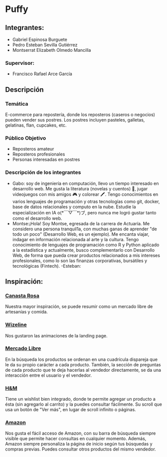 # Puffy

## Integrantes:
- Gabriel Espinosa Burguete
- Pedro Esteban Sevilla Gutiérrez
- Montserrat Elizabeth Olmedo Mancilla

### Supervisor:
- Francisco Rafael Arce García

## Descripción

### Temática
E-commerce para repostería, donde los reposteros (caseros o negocios) pueden vender sus postres. Los postres incluyen pasteles, galletas, gelatinas, flan, cupcakes, etc.

### Público Objetivo
- Reposteros amateur
- Reposteros profesionales
- Personas interesadas en postres

### Descripción de los integrantes
- Gabo: soy de ingeniería en computación, llevo un tiempo interesado en desarrollo web. Me gusta la literatura (novelas y cuentos) 📖, jugar videojuegos con mis amigos 🎮 y colorear 🖍. Tengo conocimientos en varios lenguajes de programación y otras tecnologías como git, docker, base de datos relacionales y computo en la nube. Estudie la especialización en IA o(\*￣▽￣\*)ブ, pero nunca me logró gustar tanto como el desarrollo web.
- Montse:¡Hola! Soy Montse, egresada de la carrera de Actuaría.  Me considero una persona tranquil1a, con muchas ganas de aprender "de todo un poco" (Desarrollo Web, es un ejemplo). Me encanta viajar, indagar en información relacionada al arte y la cultura. Tengo conocimiento de lenguajes de programación como R y Python aplicado a la estadística y actualmente, busco complementarlo con Desarrollo Web, de forma que pueda crear productos relacionados a mis intereses profesionales, como lo son las finanzas corporativas, bursátiles y tecnológicas (Fintech).
-Esteban:
## Inspiración:
### [Canasta Rosa](https://canastarosa.com/)
Nuestra mayor inspiración, se puede resumir como un mercado libre de artesanías y comida.

### [Wizeline](https://www.wizeline.com/)
Nos gustaron las animaciones de la landing page.

### [Mercado Libre](https://articulo.mercadolibre.com.mx/)
En la búsqueda los productos se ordenan en una cuadrícula dispareja que le da su propio carácter a cada producto. También, la sección de preguntas de cada producto que te deja hacerlas al vendedor directamente, se da una interacción entre el usuario y el vendedor.

### [H&M](https://www2.hm.com/es_mx/)
Tiene un wishlist bien integrado, donde te permite agregar un producto a ésta (sin agregarlo al carrito) y la puedes consultar fácilmente. Su scroll que usa un botón de "Ver más", en lugar de scroll infinito o páginas.

### [Amazon](https://www.amazon.com.mx/)
Nos gusta el fácil acceso de Amazon, con su barra de búsqueda siempre visible que permite hacer consultas en cualquier momento. Además, Amazon siempre personaliza la página de inicio según tus búsquedas y compras previas. Puedes consultar otros productos del mismo vendedor.
